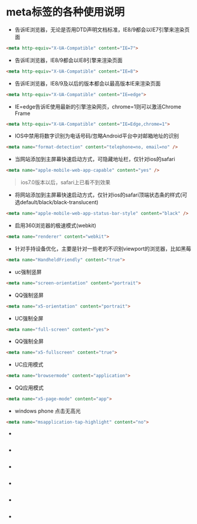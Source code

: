# meta标签的各种使用说明

* 告诉IE浏览器，无论是否用DTD声明文档标准，IE8/9都会以IE7引擎来渲染页面

```html
<meta http-equiv="X-UA-Compatible" content="IE=7">
```

* 告诉IE浏览器，IE8/9都会以IE8引擎来渲染页面

```html
<meta http-equiv="X-UA-Compatible" content="IE=8">
```

* 告诉IE浏览器，IE8/9及以后的版本都会以最高版本IE来渲染页面

```html
<meta http-equiv="X-UA-Compatible" content="IE=edge">
```

* IE=edge告诉IE使用最新的引擎渲染网页，chrome=1则可以激活Chrome Frame

```html
<meta http-equiv="X-UA-Compatible" content="IE=Edge,chrome=1">
```

* IOS中禁用将数字识别为电话号码/忽略Android平台中对邮箱地址的识别

```html
<meta name="format-detection" content="telephone=no, email=no" />
```

* 当网站添加到主屏幕快速启动方式，可隐藏地址栏，仅针对ios的safari

```html
<meta name="apple-mobile-web-app-capable" content="yes" />
```

> ios7.0版本以后，safari上已看不到效果

* 将网站添加到主屏幕快速启动方式，仅针对ios的safari顶端状态条的样式(可选default/black/black-translucent)

```html
<meta name="apple-mobile-web-app-status-bar-style" content="black" />
```

* 启用360浏览器的极速模式(webkit)

```html
<meta name="renderer" content="webkit">
```

* 针对手持设备优化，主要是针对一些老的不识别viewport的浏览器，比如黑莓

```html
<meta name="HandheldFriendly" content="true">
```

* uc强制竖屏

```html
<meta name="screen-orientation" content="portrait">
```

* QQ强制竖屏

```html
<meta name="x5-orientation" content="portrait">
```

* UC强制全屏

```html
<meta name="full-screen" content="yes">
```

* QQ强制全屏

```html
<meta name="x5-fullscreen" content="true">
```

* UC应用模式

```html
<meta name="browsermode" content="application">
```

* QQ应用模式

```html
<meta name="x5-page-mode" content="app">
```

* windows phone 点击无高光

```html
<meta name="msapplication-tap-highlight" content="no">
```

* 

```html

```

* 

```html

```

* 

```html

```

* 

```html

```

* 

```html

```

* 

```html

```